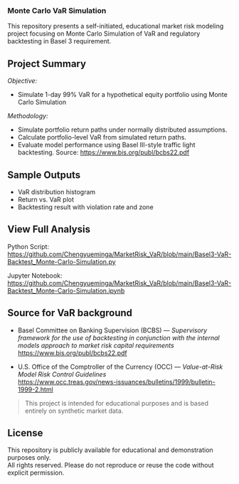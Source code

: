 
### Monte Carlo VaR Simulation
This repository presents a self-initiated, educational market risk modeling project focusing on Monte Carlo Simulation of VaR and regulatory backtesting in Basel 3 requirement.

## Project Summary
*Objective:*
  - Simulate 1-day 99% VaR for a hypothetical equity portfolio using Monte Carlo Simulation 

*Methodology:*
  - Simulate portfolio return paths under normally distributed assumptions.
  - Calculate portfolio-level VaR from simulated return paths.
  - Evaluate model performance using Basel III-style traffic light backtesting. Source: https://www.bis.org/publ/bcbs22.pdf

## Sample Outputs
- VaR distribution histogram
- Return vs. VaR plot
- Backtesting result with violation rate and zone

## View Full Analysis
Python Script:  
https://github.com/Chengyueminga/MarketRisk_VaR/blob/main/Basel3-VaR-Backtest_Monte-Carlo-Simulation.py

Jupyter Notebook:  
https://github.com/Chengyueminga/MarketRisk_VaR/blob/main/Basel3-VaR-Backtest_Monte-Carlo-Simulation.ipynb

## Source for VaR background
- Basel Committee on Banking Supervision (BCBS) — *Supervisory framework for the use of backtesting in conjunction with the internal models approach to market risk capital requirements*  
   https://www.bis.org/publ/bcbs22.pdf

- U.S. Office of the Comptroller of the Currency (OCC) — *Value-at-Risk Model Risk Control Guidelines*  
   https://www.occ.treas.gov/news-issuances/bulletins/1999/bulletin-1999-2.html


>  This project is intended for educational purposes and is based entirely on synthetic market data.

## License

This repository is publicly available for educational and demonstration purposes only.  
All rights reserved. Please do not reproduce or reuse the code without explicit permission.
